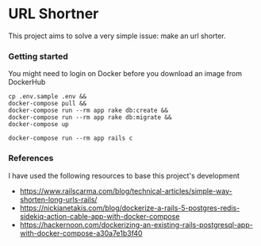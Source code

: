 # URL Shortner

This project aims to solve a very simple issue: make an url shorter.

### Getting started

You might need to login on Docker before you download an image from DockerHub

```
cp .env.sample .env &&
docker-compose pull &&
docker-compose run --rm app rake db:create &&
docker-compose run --rm app rake db:migrate &&
docker-compose up
```

```
docker-compose run --rm app rails c
```

### References

I have used the following resources to base this project's development

* https://www.railscarma.com/blog/technical-articles/simple-way-shorten-long-urls-rails/
* https://nickjanetakis.com/blog/dockerize-a-rails-5-postgres-redis-sidekiq-action-cable-app-with-docker-compose
* https://hackernoon.com/dockerizing-an-existing-rails-postgresql-app-with-docker-compose-a30a7e1b3f40

